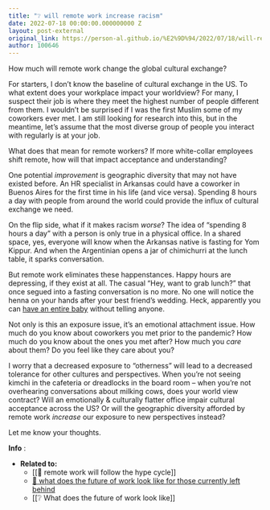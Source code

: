 ```yaml
---
title: "❔ will remote work increase racism"
date: 2022-07-18 00:00:00.000000000 Z
layout: post-external
original_link: https://person-al.github.io/%E2%9D%94/2022/07/18/will-remote-work-increase-racism.html
author: 100646
---
```


How much will remote work change the global cultural exchange?

For starters, I don’t know the baseline of cultural exchange in the US. To what extent does your workplace impact your worldview? For many, I suspect their job is where they meet the highest number of people different from them. I wouldn’t be surprised if I was the first Muslim some of my coworkers ever met. I am still looking for research into this, but in the meantime, let’s assume that the most diverse group of people you interact with regularly is at your job.

What does that mean for remote workers? If more white-collar employees shift remote, how will that impact acceptance and understanding?

One potential _improvement_ is geographic diversity that may not have existed before. An HR specialist in Arkansas could have a coworker in Buenos Aires for the first time in his life (and vice versa). Spending 8 hours a day with people from around the world could provide the influx of cultural exchange we need.

On the flip side, what if it makes racism _worse_? The idea of “spending 8 hours a day” with a person is only true in a physical office. In a shared space, yes, everyone will know when the Arkansas native is fasting for Yom Kippur. And when the Argentinian opens a jar of chimichurri at the lunch table, it sparks conversation.

But remote work eliminates these happenstances. Happy hours are depressing, if they exist at all. The casual “Hey, want to grab lunch?” that once segued into a fasting conversation is no more. No one will notice the henna on your hands after your best friend’s wedding. Heck, apparently you can [have an entire baby](https://www.nytimes.com/2020/04/16/business/work-baby.html) without telling anyone.

Not only is this an exposure issue, it’s an emotional attachment issue. How much do you know about coworkers you met prior to the pandemic? How much do you know about the ones you met after? How much you _care_ about them? Do you feel like they care about you?

I worry that a decreased exposure to “otherness” will lead to a decreased tolerance for other cultures and perspectives. When you’re not seeing kimchi in the cafeteria or dreadlocks in the board room – when you’re not overhearing conversations about milking cows, does your world view contract? Will an emotionally & culturally flatter office impair cultural acceptance across the US? Or will the geographic diversity afforded by remote work _increase_ our exposure to new perspectives instead?

Let me know your thoughts.

**Info** :

- **Related to:**
  - [[🌰 remote work will follow the hype cycle]]
  - [🌱 what does the future of work look like for those currently left behind](/%F0%9F%8C%B1/2021/10/03/what-does-the-future-of-work-look-like-for-those-currently-left-behind.html)
  - [[❔ What does the future of work look like]]
